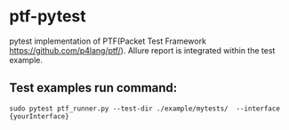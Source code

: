 # ptf-pytest
pytest implementation of PTF(Packet Test Framework https://github.com/p4lang/ptf/).
Allure report is integrated within the test example.


## Test examples run command:
```
sudo pytest ptf_runner.py --test-dir ./example/mytests/  --interface {yourInterface} 
```
